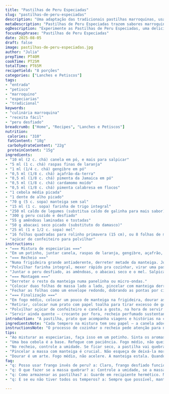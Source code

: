 ```yaml
---
title: "Pastilhas de Peru Especiadas"
slug: "pastilhas-de-peru-especiadas"
description: "Uma adaptação das tradicionais pastilhas marroquinas, usando peru desfiado. A mistura de especiarias é essencial para o aroma, equilibrando doçura e calor. Aqui troquei abacaxi seco no lugar de damasco, e leve toque de noz-moscada para dar um banho diferente. A massa deve ficar crocante e dourada, envolvendo um recheio úmido e perfumado, com amêndoas que trazem textura. Ideal para petiscos ou entrada. Cozinhar olhando (e cheirando) é o pulo do gato, não timing exato. Doradinha comum para ir além do trivial. Nada de preguiça no manejo da massa nem no sabor."
metaDescription: "Pastilhas de Peru Especiadas trazem sabores marroquinos com um toque brasileiro, perfeitas para petiscos ou entradas que encantam."
ogDescription: "Experimente as Pastilhas de Peru Especiadas, uma deliciosa mistura de sabores marroquinos adaptada para o nosso paladar."
focusKeyphrase: "Pastilhas de Peru Especiadas"
date: 2025-08-05
draft: false
image: pastilhas-de-peru-especiadas.jpg
author: "Julia"
prepTime: PT40M
cookTime: PT25M
totalTime: PT65M
recipeYield: "8 porções"
categories: ["Lanches e Petiscos"]
tags:
- "entrada"
- "petisco"
- "marroquino"
- "especiarias"
- "tradicional"
keywords:
- "culinária marroquina"
- "receita fácil"
- "peru desfiado"
breadcrumb: ["Home", "Recipes", "Lanches e Petiscos"]
nutrition: 
 calories: "310"
 fatContent: "18g"
 carbohydrateContent: "22g"
 proteinContent: "15g"
ingredients:
- "10 ml (2 c. chá) canela em pó, e mais para salpicar"
- "5 ml (1 c. chá) raspas finas de laranja"
- "1 ml (1/4 c. chá) gengibre em pó"
- "0,5 ml (1/8 c. chá) açafrão-da-terra"
- "0,5 ml (1/8 c. chá) pimenta da Jamaica em pó"
- "0,5 ml (1/8 c. chá) cardamomo moído"
- "0,5 ml (1/8 c. chá) pimenta calabresa em flocos"
- "1 cebola média picada"
- "1 dente de alho picado"
- "70 g (5 c. sopa) manteiga sem sal"
- "15 ml (1 c. sopa) farinha de trigo integral"
- "250 ml caldo de legumes (substitua caldo de galinha para mais sabor)"
- "300 g peru cozido e desfiado"
- "55 g amêndoas laminadas e tostadas"
- "50 g abacaxi seco picado (substituto do damasco)"
- "25 ml (1 e 1/2 c. sopa) mel"
- "16 folhas quadradas para rolinho primavera (15 cm), ou 8 folhas de massa filo cortadas ao meio"
- "açúcar de confeiteiro para polvilhar"
instructions:
- "=== Mistura de especiarias ==="
- "Em um potinho, juntar canela, raspas de laranja, gengibre, açafrão, pimenta da Jamaica, cardamomo e flocos de pimenta. Mexer pra uniformizar, sentir aroma intenso. Se parecer apagado, não tenha medo de reforçar a canela."
- "=== Recheio ==="
- "Numa frigideira grande antiaderente, derreter metade da manteiga. Jogar cebola e alho pra refogar até que fiquem transparentes, não queimados. O cheiro vai abrir o apetite. Em fogo médio, acrescentar a mistura de especiarias – o estalo das especiarias na frigideira quente é o sinal certo. Mexer por um minuto só, pra não queimar."
- "Polvilhar farinha integral, mexer rápido pra cozinhar, virar uma pasta levinha. Jogar caldo de legumes aos poucos, mexendo até engrossar e borbulhar, criando um molho brilhante."
- "Juntar o peru desfiado, as amêndoas, o abacaxi seco e o mel. Salpicar sal e pimenta. Misturar delicadamente, desligar o fogo antes que o recheio fique muito seco. Tem que ficar úmido, brilhar um pouco. Deixar esfriar, isso evita que a massa rasgue."
- "=== Montagem ==="
- "Derreter o resto da manteiga numa panelinha ou micro-ondas."
- "Colocar duas folhas de massa lado a lado, pincelar com manteiga derretida. Sobrepor formando uma estrela; esse truque ajuda a moldar melhor depois. No centro, uma porção do recheio, mais ou menos uma colher grande, não encher demais para não rasgar."
- "Fechar as folhas como um envelope redondo, dobrando as pontas por cima do recheio, pressionando com as mãos. Se ficar feio, refazer com calma – vale a pena ter um formato organizado e redondinho. Deixar com a parte dobrada para baixo pra não abrir na frigideira."
- "=== Finalização ==="
- "Em fogo médio, colocar um pouco de manteiga na frigideira, dourar as pastilhas por 3-4 minutos de cada lado. Ouvir o estalo da manteiga quente, ver quando a massa fica dourada e crocante. Se perceber que está queimando rápido, abaixar o fogo, acrescentar manteiga."
- "Retirar, colocar num prato com papel toalha para tirar excesso de gordura."
- "Polvilhar açúcar de confeiteiro e canela a gosto, na hora de servir. O contraste doce-salgado é o segredo."
- "Servir ainda quente – crocante por fora, recheio perfumado sustentando a mordida."
introduction: "A pastilha, prato que acompanha viagens e histórias na cozinha marroquina, ganha aqui uma cara nova com peru e um toque brasileiro no recheio. A complexidade das especiarias é o que cria aquele perfume inconfundível, mas é importante dosar para não mascarar o sabor do peru e das frutas secas. Usei abacaxi porque traz acidez e equilíbrio ao doce do mel. A massa deve ser trabalhada com cuidado para ficar crocante, sem romper. Vale investir na técnica do sobrepor as folhas para facilitar a montagem – o segredo está no contraste entre crocância e recheio cremoso. E, claro, nada de preguiça na manteiga, ela é fundamental."
ingredientsNote: "Cada tempero na mistura tem seu papel – a canela adocica e aquece, a pimenta da Jamaica traz profundidade, a cardamomo, fragrância floral. Se estiver sem alguma especiaria, não faça substituições por quaisquer outras, pois o conjunto é harmônico. A farinha integral aqui é para dar textura sem pesar. Para o recheio, use pedaços pequenos de abacaxi seco, que hidrata e dá leve frescor. A manteiga deve ser de qualidade, o sabor é perceptível na finalização. Massa preparada para fritar deve estar fresca e bem hidratada para não quebrar. O açúcar e a canela no final são mandatórios para o contraste perfeito."
instructionsNote: "O processo de cozinhar o recheio pede atenção para não passar do ponto – se secar demais, a pastilha quebra e fica dura. O aroma das especiarias vai sinalizar quando estão no ponto. Quando derreter a manteiga para pincelar a massa, certifique-se que ela esteja morna para evitar que a massa esfarele. O segredo para a crocância é a manipulação: pincelar com cuidado e trabalhar rápido para que a massa não resseque. No dourar, o fogo médio previne queimar a manteiga antes da massa ficar pronta. Caso use a massa filo, tenha um pano úmido cobrindo enquanto trabalha para evitar que resseque demais. Para montar as pastilhas, não economize na manteiga – ela ajuda na junção e sabor final."
tips:
- "Ao misturar as especiarias, faça isso em um potinho. Sinta os aromas. Eles vão guiar você. Se a canela não aparece, acrescente mais."
- "Uma boa cebola é a base. Refogue com paciência. Fogo médio, não queime. O cheiro vai te dizer quando está certo. Esse aroma é fundamental."
- "No recheio, controle a umidade. Se ficar seco, a pastilha vai quebrar. A mistura precisa brilhar, manter o sabor do peru e do abacaxi."
- "Pincelar a massa com manteiga é crucial. Não esqueça de deixá-la morna para evitar que resseque. Alias, manipule a massa rápido. Não dê mole."
- "Dourar é um arte. Fogo médio, não acelere. A manteiga estala. Quando a massa começar a dourar, vire. Faz a diferença. E retire do fogo na hora."
faq:
- "q: Posso usar frango invés de peru? a: Claro, frango desfiado funciona bem, mas o sabor muda. Se escolher, adicione mais especiarias, dá um toque."
- "q: O que fazer se a massa quebrar? a: Controle a umidade, se a massa seca, vai rachar. Cuidado no pincelar. Solução: mantenha um pano úmido."
- "q: Como armazenar as pastilhas? a: Guarde em recipiente hermético. Mantenha na geladeira. Para reaquecer, faça no forno. Isso mantém a crocância."
- "q: E se eu não tiver todos os temperos? a: Sempre que possível, mantenha a receita. Trocar está permitido, se você não tentar substituir canela. Pode mudar tudo."

---
```

